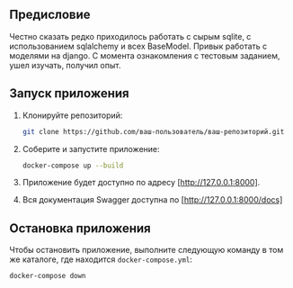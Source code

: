 ## Предисловие

Честно сказать редко приходилось работать с сырым sqlite, с использованием sqlalchemy и всех BaseModel. Привык работать с моделями на django. С момента ознакомления с тестовым заданием, ушел изучать, получил опыт. 

## Запуск приложения

1. Клонируйте репозиторий:

    ```bash
    git clone https://github.com/ваш-пользователь/ваш-репозиторий.git
    ```

2. Соберите и запустите приложение:

    ```bash
    docker-compose up --build
    ```

3. Приложение будет доступно по адресу [http://127.0.0.1:8000].


4. Вся документация Swagger доступна по [http://127.0.0.1:8000/docs]


## Остановка приложения
Чтобы остановить приложение, выполните следующую команду в том же каталоге, где находится `docker-compose.yml`:

```bash
docker-compose down

